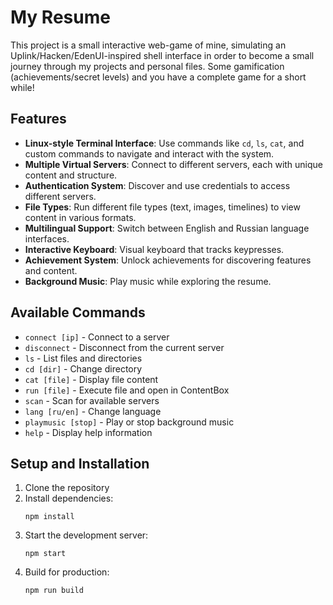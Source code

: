 # My Resume
This project is a small interactive web-game of mine, simulating an Uplink/Hacken/EdenUI-inspired shell interface in order to become a small journey through my projects and personal files. Some gamification (achievements/secret levels) and you have a complete game for a short while!
## Features

- **Linux-style Terminal Interface**: Use commands like `cd`, `ls`, `cat`, and custom commands to navigate and interact with the system.
- **Multiple Virtual Servers**: Connect to different servers, each with unique content and structure.
- **Authentication System**: Discover and use credentials to access different servers.
- **File Types**: Run different file types (text, images, timelines) to view content in various formats.
- **Multilingual Support**: Switch between English and Russian language interfaces.
- **Interactive Keyboard**: Visual keyboard that tracks keypresses.
- **Achievement System**: Unlock achievements for discovering features and content.
- **Background Music**: Play music while exploring the resume.

## Available Commands

- `connect [ip]` - Connect to a server
- `disconnect` - Disconnect from the current server
- `ls` - List files and directories
- `cd [dir]` - Change directory
- `cat [file]` - Display file content
- `run [file]` - Execute file and open in ContentBox
- `scan` - Scan for available servers
- `lang [ru/en]` - Change language
- `playmusic [stop]` - Play or stop background music
- `help` - Display help information

## Setup and Installation

1. Clone the repository
2. Install dependencies:
   ```
   npm install
   ```
3. Start the development server:
   ```
   npm start
   ```
4. Build for production:
   ```
   npm run build
   ```
